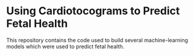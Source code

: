 # Using Cardiotocograms to Predict Fetal Health

This repository contains the code used to build several machine-learning models which were used to predict fetal health. 
